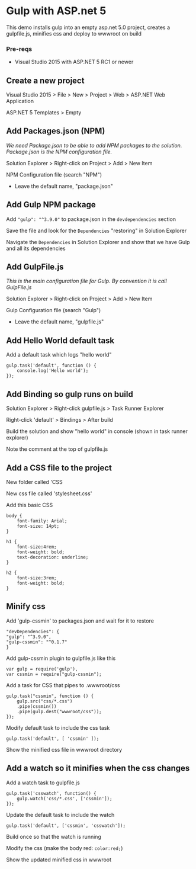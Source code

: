 
# Gulp with ASP.net 5
This demo installs gulp into an empty asp.net 5.0 project, creates a gulpfile.js, minifies css and deploy to wwwroot on build

### Pre-reqs
* Visual Studio 2015 with ASP.NET 5 RC1 or newer


## Create a new project
Visual Studio 2015 > File > New > Project > Web > ASP.NET Web Application

ASP.NET 5 Templates > Empty

## Add Packages.json (NPM)
*We need Package.json to be able to add NPM packages to the solution. Package.json is the NPM configuration file.*

Solution Explorer > Right-click on Project > Add > New Item

NPM Configuration file (search "NPM")
* Leave the default name, "package.json"

## Add Gulp NPM package
Add `"gulp": "^3.9.0"` to package.json in the `devdependencies` section

Save the file and look for the `Dependencies` "restoring" in Solution Explorer

Navigate the `Dependencies` in Solution Explorer and show that we have Gulp and all its dependencies

## Add GulpFile.js
*This is the main configuration file for Gulp. By convention it is call GulpFile.js*

Solution Explorer > Right-click on Project > Add > New Item

Gulp Configuration file (search "Gulp")
* Leave the default name, "gulpfile.js"

## Add Hello World default task
Add a default task which logs "hello world"
```
gulp.task('default', function () {
    console.log('Hello world');
});
```

## Add Binding so gulp runs on build
Solution Explorer > Right-click gulpfile.js > Task Runner Explorer

Right-click 'default' > Bindings > After build

Build the solution and show "hello world" in console (shown in task runner explorer)

Note the comment at the top of gulpfile.js

## Add a CSS file to the project
New folder called 'CSS

New css file called 'stylesheet.css'

Add this basic CSS

```
body {
    font-family: Arial;
    font-size: 14pt;
}

h1 {
    font-size:4rem;
    font-weight: bold;
    text-decoration: underline;
}

h2 {
    font-size:3rem;
    font-weight: bold;   
}
```

## Minify css
Add 'gulp-cssmin' to packages.json and wait for it to restore
```
"devDependencies": {
"gulp": "^3.9.0",
"gulp-cssmin": "^0.1.7"
}
```
	
Add gulp-cssmin plugin to gulpfile.js like this
```
var gulp = require('gulp'),
var cssmin = require("gulp-cssmin");
```
	
Add a task for CSS that pipes to .wwwroot/css
```
gulp.task("cssmin", function () {
    gulp.src("css/*.css")
    .pipe(cssmin())
    .pipe(gulp.dest("wwwroot/css"));
});
```
	
Modify default task to include the css task
```
gulp.task('default', [ 'cssmin' ]);
```
	
Show the minified css file in wwwroot directory

## Add a watch so it minifies when the css changes
Add a watch task to gulpfile.js
```
gulp.task('csswatch', function() {
    gulp.watch('css/*.css', ['cssmin']);
});
```
	
Update the default task to include the watch
```
gulp.task('default', ['cssmin', 'csswatch']);
```
	
Build once so that the watch is running

Modify the css (make the body red: `color:red;`)

Show the updated minified css in wwwroot
